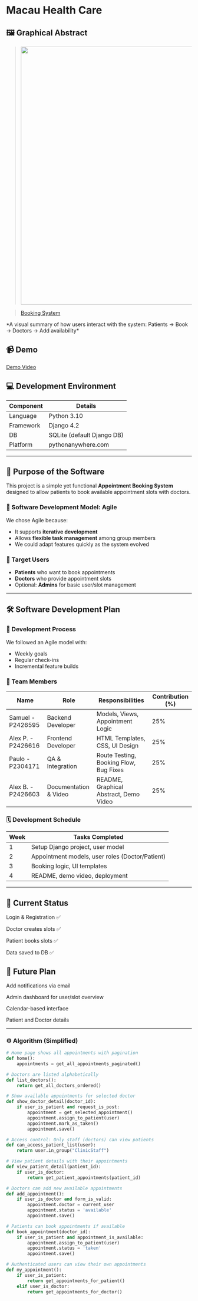 # Macau Health Care

## 🖼️ Graphical Abstract
> <img src="https://github.com/user-attachments/assets/d589e297-c095-474f-9efd-7e014e8579db" width="700">
<blockquote class="imgur-embed-pub" lang="en" data-id="a/GVMikfx"  ><a href="//imgur.com/a/GVMikfx">Booking System</a></blockquote> 
*A visual summary of how users interact with the system: Patients → Book → Doctors → Add availability*

## 📹 Demo

[Demo Video](https://youtu.be/7PM9Q8Fbbcs)

## 💻 Development Environment

| Component   | Details                    |
|-------------|----------------------------|
| Language    | Python 3.10                |
| Framework   | Django 4.2                 |
| DB          | SQLite (default Django DB) |
| Platform    | pythonanywhere.com         |


---

## 🎯 Purpose of the Software

This project is a simple yet functional **Appointment Booking System** designed to allow patients to book available appointment slots with doctors.

### 🔄 Software Development Model: **Agile**
We chose Agile because:
- It supports **iterative development**
- Allows **flexible task management** among group members
- We could adapt features quickly as the system evolved

### 👥 Target Users
- **Patients** who want to book appointments
- **Doctors** who provide appointment slots
- Optional: **Admins** for basic user/slot management

---

## 🛠 Software Development Plan

### 📌 Development Process
We followed an Agile model with:
- Weekly goals
- Regular check-ins
- Incremental feature builds

### 👤 Team Members

| Name        | Role            | Responsibilities                      | Contribution (%) |
|-------------|-----------------|----------------------------------------|------------------|
| Samuel - P2426595    | Backend Developer | Models, Views, Appointment Logic       | 25%              |
| Alex P. - P2426616    | Frontend Developer | HTML Templates, CSS, UI Design         | 25%              |
| Paulo - P2304171    | QA & Integration | Route Testing, Booking Flow, Bug Fixes | 25%              |
| Alex B. - P2426603   | Documentation & Video | README, Graphical Abstract, Demo Video | 25%              |

### 🗓 Development Schedule

| Week | Tasks Completed                          |
|------|-------------------------------------------|
| 1    | Setup Django project, user model          |
| 2    | Appointment models, user roles (Doctor/Patient) |
| 3    | Booking logic, UI templates               |
| 4    | README, demo video, deployment            |

---

## 🚧 Current Status
Login & Registration ✅

Doctor creates slots ✅

Patient books slots ✅

Data saved to DB ✅

## 🚀 Future Plan
Add notifications via email

Admin dashboard for user/slot overview

Calendar-based interface

Patient and Doctor details

---

### ⚙️ Algorithm (Simplified)

```python
# Home page shows all appointments with pagination
def home():
    appointments = get_all_appointments_paginated()

# Doctors are listed alphabetically
def list_doctors():
    return get_all_doctors_ordered()

# Show available appointments for selected doctor
def show_doctor_detail(doctor_id):
    if user_is_patient and request_is_post:
        appointment = get_selected_appointment()
        appointment.assign_to_patient(user)
        appointment.mark_as_taken()
        appointment.save()

# Access control: Only staff (doctors) can view patients
def can_access_patient_list(user):
    return user.in_group("ClinicStaff")

# View patient details with their appointments
def view_patient_detail(patient_id):
    if user_is_doctor:
        return get_patient_appointments(patient_id)

# Doctors can add new available appointments
def add_appointment():
    if user_is_doctor and form_is_valid:
        appointment.doctor = current_user
        appointment.status = 'available'
        appointment.save()

# Patients can book appointments if available
def book_appointment(doctor_id):
    if user_is_patient and appointment_is_available:
        appointment.assign_to_patient(user)
        appointment.status = 'taken'
        appointment.save()

# Authenticated users can view their own appointments
def my_appointment():
    if user_is_patient:
        return get_appointments_for_patient()
    elif user_is_doctor:
        return get_appointments_for_doctor()
